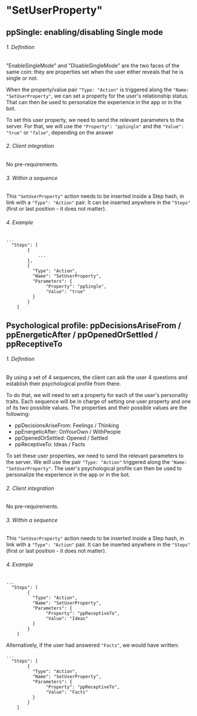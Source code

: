 # "SetUserProperty"


## ppSingle: enabling/disabling Single mode

###### 1. Definition

"EnableSingleMode" and "DisableSingleMode" are the two faces of the same coin: they are properties set when the user either reveals that he is single or not.

When the property/value pair `"Type: "Action"` is triggered along the `"Name: "SetUserProperty"`, we can set a property for the user's relationship status. That can then be used to personalize the experience in the app or in the bot.

To set this user property, we need to send the relevant parameters to the server. For that, we will use the `"Property": "ppSingle"` and the `"Value": "true"` or `"false"`, depending on the answer 

###### 2. Client integration

No pre-requirements.

###### 3. Within a sequence

This `"SetUserProperty"` action needs to be inserted inside a Step hash, in link with a `"Type": "Action"` pair. It can be inserted anywhere in the `"Steps"` (first or last position - it does not matter).


###### 4. Example

    ...
      "Steps": [
            {
                ...
            },
            {
              "Type": "Action",
              "Name": "SetUserProperty",
              "Parameters": {
                   "Property": "ppSingle",
                   "Value": "true"
              }
            }
        ]


## Psychological profile: ppDecisionsAriseFrom / ppEnergeticAfter / ppOpenedOrSettled / ppReceptiveTo

###### 1. Definition

By using a set of 4 sequences, the client can ask the user 4 questions and establish their psychological profile from there.

To do that, we will need to set a property for each of the user's personality traits. Each sequence will be in charge of setting one user property and one of its two possible values. The properties and their possible values are the following:
- ppDecisionsAriseFrom: Feelings / Thinking
- ppEnergeticAfter: OnYourOwn / WithPeople
- ppOpenedOrSettled: Opened / Settled
- ppReceptiveTo: Ideas / Facts

To set these user properties, we need to send the relevant parameters to the server. We will use the pair `"Type: "Action"` triggered along the `"Name: "SetUserProperty"`. The user's psychological profile can then be used to personalize the experience in the app or in the bot.

###### 2. Client integration

No pre-requirements.

###### 3. Within a sequence

This `"SetUserProperty"` action needs to be inserted inside a Step hash, in link with a `"Type": "Action"` pair. It can be inserted anywhere in the `"Steps"` (first or last position - it does not matter).


###### 4. Example

    ...
      "Steps": [
            {
              "Type": "Action",
              "Name": "SetUserProperty",
              "Parameters": {
                   "Property": "ppReceptiveTo",
                   "Value": "Ideas"
              }
            }
        ]

Alternatively, if the user had answered `"Facts"`, we would have written: 

    ...
      "Steps": [
            {
              "Type": "Action",
              "Name": "SetUserProperty",
              "Parameters": {
                   "Property": "ppReceptiveTo",
                   "Value": "Facts"
              }
            }
        ]
